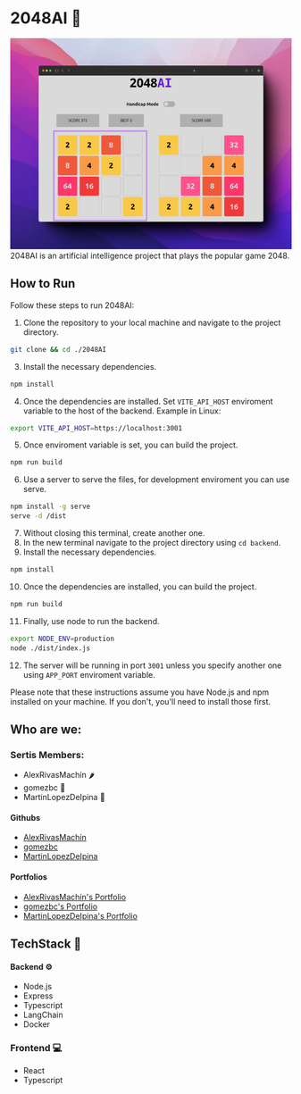 # 2048AI :robot:
![alt text](/public/2048game.png)
2048AI is an artificial intelligence project that plays the popular game 2048. 
## How to Run
Follow these steps to run 2048AI:

1. Clone the repository to your local machine and navigate to the project directory.
```sh
git clone && cd ./2048AI
```
3. Install the necessary dependencies.
```sh
npm install
```
4. Once the dependencies are installed. Set `VITE_API_HOST` enviroment variable to the host of the backend. Example in Linux:
```sh
export VITE_API_HOST=https://localhost:3001
```
5. Once enviroment variable is set, you can build the project.
```sh
npm run build
```
6. Use a server to serve the files, for development enviroment you can use serve.
```sh
npm install -g serve
serve -d /dist
```
7. Without closing this terminal, create another one.
8. In the new terminal navigate to the project directory using `cd backend`. 
9. Install the necessary dependencies.
```sh
npm install
```
10. Once the dependencies are installed, you can build the project.
```sh
npm run build
```
11. Finally, use node to run the backend.
```sh
export NODE_ENV=production
node ./dist/index.js
```
12. The server will be running in port `3001` unless you specify another one using `APP_PORT` enviroment variable.

Please note that these instructions assume you have Node.js and npm installed on your machine. If you don't, you'll need to install those first.

## Who are we:
### Sertis Members:
+ AlexRivasMachín 🌶️
+ gomezbc 🥥
+ MartinLopezDeIpina 🍍

#### Githubs
+ [AlexRivasMachín](https://github.com/AlexRivasMachin)
+ [gomezbc](https://github.com/gomezbc)
+ [MartinLopezDeIpina](https://github.com/MartinLopezDeIpina)

#### Portfolios
+ [AlexRivasMachín's Portfolio](http://alexdev.eus)
+ [gomezbc's Portfolio](https://borjagomez.eus/)
+ [MartinLopezDeIpina's Portfolio](https://lopezdeipina.eus/)

## TechStack 🧰
#### Backend ⚙️
- Node.js
- Express
- Typescript
- LangChain
- Docker
### Frontend 💻
- React
- Typescript
